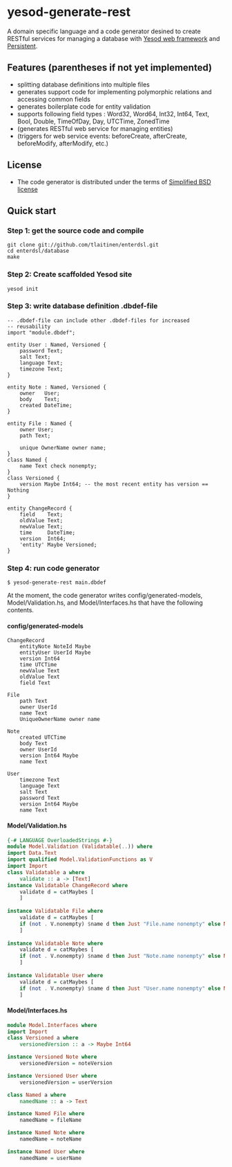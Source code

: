 # yesod-generate-rest

A domain specific language and a code generator desined to create RESTful
services for managing a database with [Yesod web framework](http://www.yesodweb.com/)
and [Persistent](http://www.yesodweb.com/book/persistent).

## Features (parentheses if not yet implemented)
 * splitting database definitions into multiple files
 * generates support code for implementing polymorphic relations and accessing common fields
 * generates boilerplate code for entity validation
 * supports following field types : Word32, Word64, Int32, Int64, Text, Bool, Double, TimeOfDay, Day, UTCTime, ZonedTime
 * (generates RESTful web service for managing entities)
 * (triggers for web service events: beforeCreate, afterCreate, beforeModify, afterModify, etc.)

## License
 * The code generator is distributed under the terms of [Simplified BSD license](enterdsl/blob/master/LICENSE)

## Quick start

### Step 1: get the source code and compile

    git clone git://github.com/tlaitinen/enterdsl.git
    cd enterdsl/database
    make

### Step 2: Create scaffolded Yesod site

    yesod init

### Step 3: write database definition .dbdef-file
```
-- .dbdef-file can include other .dbdef-files for increased 
-- reusability
import "module.dbdef";

entity User : Named, Versioned {
    password Text;
    salt Text;
    language Text;
    timezone Text;
}

entity Note : Named, Versioned {
    owner   User;
    body    Text;
    created DateTime;
}

entity File : Named {
    owner User;
    path Text;

    unique OwnerName owner name;
}
class Named {
    name Text check nonempty;
}
class Versioned {
    version Maybe Int64; -- the most recent entity has version == Nothing
}

entity ChangeRecord {
    field    Text;
    oldValue Text;
    newValue Text;
    time     DateTime;
    version  Int64;
    'entity' Maybe Versioned;
}
```

### Step 4: run code generator

    $ yesod-generate-rest main.dbdef

At the moment, the code generator writes config/generated-models, Model/Validation.hs,
   and Model/Interfaces.hs that have the following contents.


#### config/generated-models
```
ChangeRecord
    entityNote NoteId Maybe 
    entityUser UserId Maybe 
    version Int64 
    time UTCTime 
    newValue Text 
    oldValue Text 
    field Text 

File
    path Text 
    owner UserId 
    name Text 
    UniqueOwnerName owner name

Note
    created UTCTime 
    body Text 
    owner UserId 
    version Int64 Maybe 
    name Text 

User
    timezone Text 
    language Text 
    salt Text 
    password Text 
    version Int64 Maybe 
    name Text 
```

#### Model/Validation.hs
```haskell
{-# LANGUAGE OverloadedStrings #-}
module Model.Validation (Validatable(..)) where
import Data.Text
import qualified Model.ValidationFunctions as V
import Import
class Validatable a where
    validate :: a -> [Text]
instance Validatable ChangeRecord where 
    validate d = catMaybes [
    ]
    
instance Validatable File where 
    validate d = catMaybes [
    if (not . V.nonempty) $name d then Just "File.name nonempty" else Nothing
    ]
    
instance Validatable Note where 
    validate d = catMaybes [
    if (not . V.nonempty) $name d then Just "Note.name nonempty" else Nothing
    ]
    
instance Validatable User where 
    validate d = catMaybes [
    if (not . V.nonempty) $name d then Just "User.name nonempty" else Nothing
    ]
```    

#### Model/Interfaces.hs
```haskell
module Model.Interfaces where
import Import
class Versioned a where
    versionedVersion :: a -> Maybe Int64

instance Versioned Note where 
    versionedVersion = noteVersion

instance Versioned User where 
    versionedVersion = userVersion

class Named a where
    namedName :: a -> Text

instance Named File where 
    namedName = fileName

instance Named Note where 
    namedName = noteName

instance Named User where 
    namedName = userName
```
